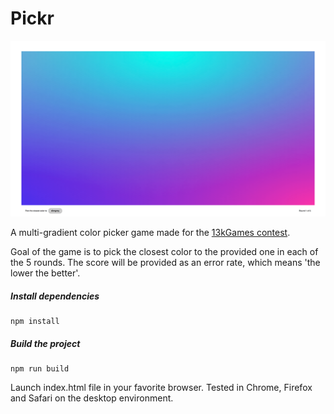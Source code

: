 # Pickr
![Pickr image](./img/screenshot.png) 

A multi-gradient color picker game made for the [13kGames contest](https://js13kgames.com/).

Goal of the game is to pick the closest color to the provided one in each of the 5 rounds. The score will be provided as an error rate, which means 'the lower the better'.


##### Install dependencies

```
npm install
```


##### Build the project

```
npm run build
```


Launch index.html file in your favorite browser. Tested in Chrome, Firefox and Safari on the desktop environment.


